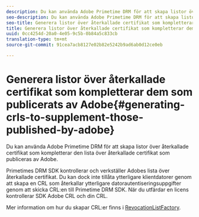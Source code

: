 ```yaml
---
description: Du kan använda Adobe Primetime DRM för att skapa listor över återkallade certifikat som kompletterar den lista över återkallade certifikat som publiceras av Adobe.
seo-description: Du kan använda Adobe Primetime DRM för att skapa listor över återkallade certifikat som kompletterar den lista över återkallade certifikat som publiceras av Adobe.
seo-title: Generera listor över återkallade certifikat som kompletterar dem som publicerats av Adobe
title: Generera listor över återkallade certifikat som kompletterar dem som publicerats av Adobe
uuid: 0cc4254d-20a0-4e05-9c5b-0b84a5c833cb
translation-type: tm+mt
source-git-commit: 91cea7acb8127e02b82e5242b9ad6ab0d12ce0eb

---
```



# Generera listor över återkallade certifikat som kompletterar dem som publicerats av Adobe{#generating-crls-to-supplement-those-published-by-adobe}

Du kan använda Adobe Primetime DRM för att skapa listor över återkallade certifikat som kompletterar den lista över återkallade certifikat som publiceras av Adobe.

Primetimes DRM SDK kontrollerar och verkställer Adobes lista över återkallade certifikat. Du kan dock inte tillåta ytterligare klientdatorer genom att skapa en CRL som återkallar ytterligare datorautentiseringsuppgifter genom att skicka CRL:en till Primetime DRM SDK. När du utfärdar en licens kontrollerar SDK Adobe CRL och din CRL.

Mer information om hur du skapar CRL:er finns i [RevocationListFactory](https://help.adobe.com/en_US/primetime/api/drm-apis/server/javadocs-flashaccess-pro/com/adobe/flashaccess/sdk/revocation/RevocationListFactory.html).
